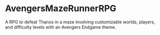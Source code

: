 # AvengersMazeRunnerRPG
A RPG to defeat Thanos in a maze involving customizable worlds, players, and difficulty levels with an Avengers Endgame theme.

